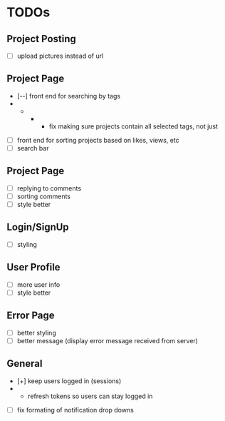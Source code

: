 # TODOs
## Project Posting
- [ ] upload pictures instead of url

## Project Page
- [--] front end for searching by tags
- - - - fix making sure projects contain all selected tags, not just
- [ ] front end for sorting projects based on likes, views, etc
- [ ] search bar

## Project Page
- [ ] replying to comments
- [ ] sorting comments
- [ ] style better
 
## Login/SignUp
- [ ] styling

## User Profile
- [ ] more user info
- [ ] style better

## Error Page
- [ ] better styling
- [ ] better message (display error message received from server)

## General
- [+] keep users logged in (sessions)
- - refresh tokens so users can stay logged in 
- [ ] fix formating of notification drop downs